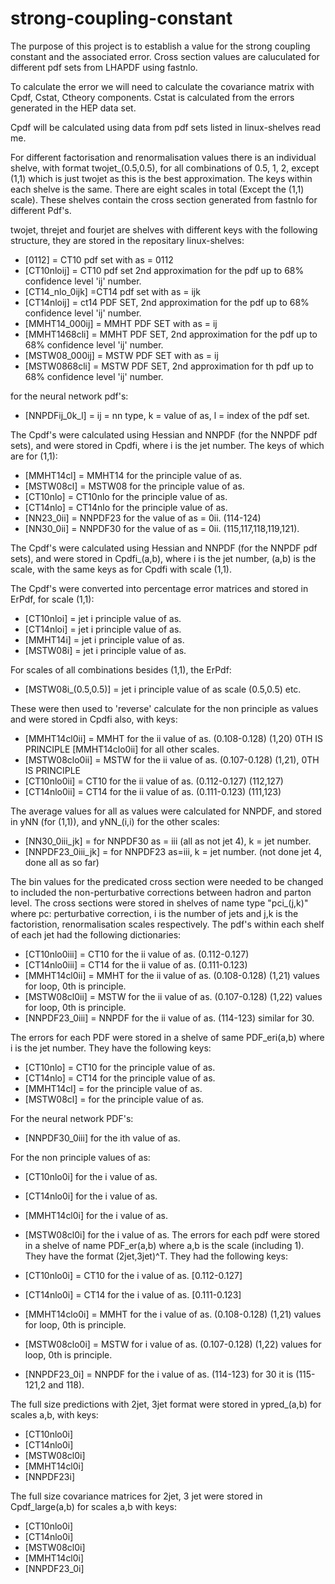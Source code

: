 # strong-coupling-constant

The purpose of this project is to establish a value for the strong coupling constant and the associated error.
Cross section values are caluculated for different pdf sets from LHAPDF using fastnlo.

To calculate the error we will need to calculate the covariance matrix with Cpdf, Cstat, Ctheory components.
Cstat is calculated from the errors generated in the HEP data set. 

Cpdf will be calculated using data from pdf sets listed in linux-shelves read me.

For different factorisation and renormalisation values there is an individual shelve, with format twojet_(0.5,0.5), for all combinations of 0.5, 1, 2, except (1,1) which is just twojet as this is the best approximation. The keys within each shelve is the same. There are eight scales in total (Except the (1,1) scale). These shelves contain the cross section generated from fastnlo for different Pdf's.

twojet, threjet and fourjet are shelves with different keys with the following structure, they are stored in the repositary linux-shelves:
- [0112] = CT10 pdf set with as = 0112
- [CT10nloij] = CT10 pdf set 2nd approximation for the pdf up to 68% confidence level 'ij' number.
- [CT14_nlo_0ijk] =CT14 pdf set with as = ijk
- [CT14nloij] = ct14 PDF SET, 2nd approximation for the pdf up to 68% confidence level 'ij' number.
- [MMHT14_000ij] = MMHT PDF SET with as = ij
- [MMHT1468cli] = MMHT PDF SET, 2nd approximation for the pdf up to 68% confidence level 'ij' number.
- [MSTW08_000ij] = MSTW PDF SET with as = ij
- [MSTW0868cli] = MSTW PDF SET, 2nd approximation for th pdf up to 68% confidence level 'ij' number.


for the neural network pdf's:
- [NNPDFij_0k_l] = ij = nn type, k = value of as, l = index of the pdf set.


The Cpdf's were calculated using Hessian and NNPDF (for the NNPDF pdf sets), and were stored in Cpdfi, where i is the jet number. The keys of which are for (1,1):
- [MMHT14cl] = MMHT14 for the principle value of as.
- [MSTW08cl] = MSTW08 for the principle value of as. 
- [CT10nlo] = CT10nlo for the principle value of as.
- [CT14nlo] = CT14nlo for the principle value of as.
- [NN23_0ii] = NNPDF23 for the value of as = 0ii. (114-124)
- [NN30_0ii] = NNPDF30 for the value of as = 0ii. (115,117,118,119,121).

The Cpdf's were calculated using Hessian and NNPDF (for the NNPDF pdf sets), and were stored in Cpdfi_(a,b), where i is the jet number, (a,b) is the scale, with the same keys as for Cpdfi with scale (1,1).

The Cpdf's were converted into percentage error matrices and stored in ErPdf, for scale (1,1):
- [CT10nloi] = jet i principle value of as.
- [CT14nloi] = jet i principle value of as.
- [MMHT14i] = jet i principle value of as.
- [MSTW08i] = jet i principle value of as.

For scales of all combinations besides (1,1), the ErPdf: 

- [MSTW08i_(0.5,0.5)] = jet i principle value of as scale (0.5,0.5) etc. 

These were then used to 'reverse' calculate for the non principle as values and were stored in Cpdfi also, with keys:
- [MMHT14cl0ii] = MMHT for the ii value of as. (0.108-0.128) (1,20) 0TH IS PRINCIPLE [MMHT14clo0ii] for all other scales.
- [MSTW08clo0ii] = MSTW for the ii value of as. (0.107-0.128) (1,21), 0TH IS PRINCIPLE
- [CT10nlo0ii] = CT10 for the ii value of as. (0.112-0.127) (112,127)
- [CT14nlo0ii] = CT14 for the ii value of as. (0.111-0.123) (111,123)

The average values for all as values were calculated for NNPDF, and stored in yNN (for (1,1)), and yNN_(i,i) for the other scales:
- [NN30_0iii_jk] = for NNPDF30 as = iii (all as not jet 4), k = jet number.
- [NNPDF23_0iii_jk] = for NNPDF23 as=iii, k = jet number. (not done jet 4, done all as so far)

The bin values for the predicated cross section were needed to be changed to included the non-perturbative corrections between hadron and parton level. The cross sections were stored in shelves of name type "pci_(j,k)" where pc: perturbative correction, i is the number of jets and j,k is the factoristion, renormalisation scales respectively. The pdf's within each shelf of each jet had the following dictionaries:

- [CT10nlo0iii] = CT10 for the ii value of as. (0.112-0.127)
- [CT14nlo0iii] = CT14 for the ii value of as. (0.111-0.123)
- [MMHT14cl0ii] = MMHT for the ii value of as. (0.108-0.128) (1,21) values for loop, 0th is principle.
- [MSTW08cl0ii] = MSTW for the ii value of as. (0.107-0.128) (1,22) values for loop, 0th is principle.
- [NNPDF23_0iii] = NNPDF for the ii value of as. (114-123) similar for 30.


The errors for each PDF were stored in a shelve of same PDF_eri(a,b) where i is the jet number. They have the following keys:
- [CT10nlo] = CT10 for the principle value of as.
- [CT14nlo] = CT14 for the principle value of as.
- [MMHT14cl] = for the principle value of as. 
- [MSTW08cl] = for the principle value of as. 

For the neural network PDF's:
- [NNPDF30_0iii] for the ith value of as.

For the non principle values of as:
- [CT10nlo0i] for the i value of as.
- [CT14nlo0i] for the i value of as. 
- [MMHT14cl0i] for the i value of as.
- [MSTW08cl0i] for the i value of as. 
The errors for each pdf were stored in a shelve of name PDF_er(a,b) where a,b is the scale (including 1). They have the format (2jet,3jet)^T. They had the following keys:

- [CT10nlo0i] = CT10 for the i value of as. [0.112-0.127]
- [CT14nlo0i] = CT14 for the i value of as. [0.111-0.123]
- [MMHT14clo0i] = MMHT for the i value of as. (0.108-0.128) (1,21) values for loop, 0th is principle.
- [MSTW08clo0i] = MSTW for i value of as. (0.107-0.128) (1,22) values for loop, 0th is principle.
- [NNPDF23_0i] = NNPDF for the i value of as. (114-123) for 30 it is (115-121,2 and 118).


The full size predictions with 2jet, 3jet format were stored in ypred_(a,b) for scales a,b, with keys:
- [CT10nlo0i]
- [CT14nlo0i]
- [MSTW08cl0i]
- [MMHT14cl0i]
- [NNPDF23i]

The full size covariance matrices for 2jet, 3 jet were stored in Cpdf_large(a,b) for scales a,b with keys:
- [CT10nlo0i]
- [CT14nlo0i]
- [MSTW08cl0i]
- [MMHT14cl0i]
- [NNPDF23_0i]

